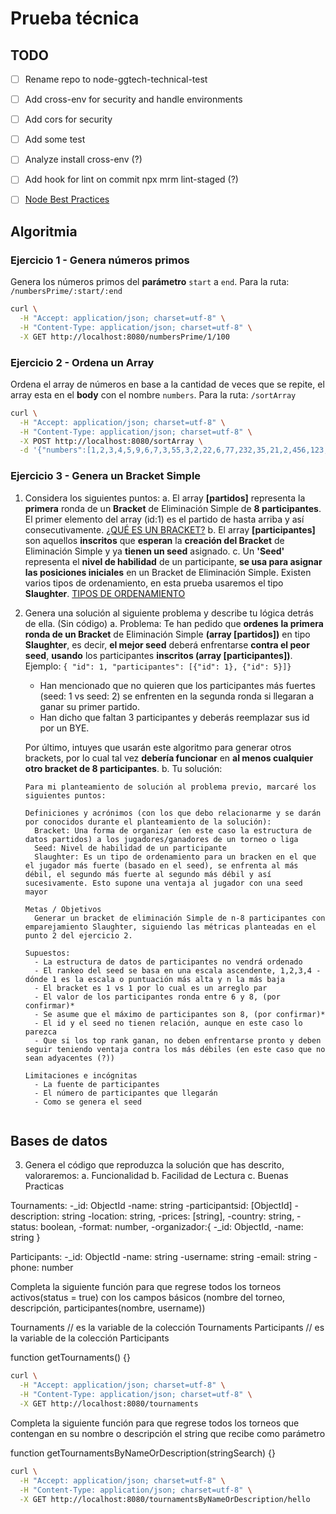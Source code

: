 # Prueba técnica

## TODO

- [ ] Rename repo to node-ggtech-technical-test
- [ ] Add cross-env for security and handle environments
- [ ] Add cors for security
- [ ] Add some test
- [ ] Analyze install cross-env (?)
- [ ] Add hook for lint on commit npx mrm lint-staged (?)
- [ ] [Node Best Practices](https://github.com/goldbergyoni/nodebestpractices)


## Algoritmia

### Ejercicio 1 - Genera números primos

Genera los números primos del **parámetro** `start` a `end`.
Para la ruta: `/numbersPrime/:start/:end`

```sh
curl \
  -H "Accept: application/json; charset=utf-8" \
  -H "Content-Type: application/json; charset=utf-8" \
  -X GET http://localhost:8080/numbersPrime/1/100
```

### Ejercicio 2 - Ordena un Array

Ordena el array de números en base a la cantidad de veces que se repite, el array esta en el **body** con el nombre `numbers`.
Para la ruta: `/sortArray`

```sh
curl \
  -H "Accept: application/json; charset=utf-8" \
  -H "Content-Type: application/json; charset=utf-8" \
  -X POST http://localhost:8080/sortArray \
  -d '{"numbers":[1,2,3,4,5,9,6,7,3,55,3,2,22,6,77,232,35,21,2,456,123,4,5]}' 
```

### Ejercicio 3 - Genera un Bracket Simple

1. Considera los siguientes puntos:
  a. El array **[partidos]** representa la **primera** ronda de un **Bracket** de Eliminación Simple de **8 participantes**.
  El primer elemento del array (id:1) es el partido de hasta arriba y así consecutivamente.
  [¿QUÉ ES UN BRACKET?](https://matchplay.events/handbook/single-elimination-bracket)
  b. El array **[participantes]** son aquellos **inscritos** que **esperan** la **creación del Bracket** de Eliminación Simple y ya **tienen un seed** asignado.
  c. Un **'Seed'** representa el **nivel de habilidad** de un participante, **se usa para asignar las posiciones iniciales** en un Bracket de Eliminación Simple. Existen varios tipos de ordenamiento, en esta prueba usaremos el tipo **Slaughter**.
  [TIPOS DE ORDENAMIENTO](https://matchplay.events/handbook/player-pairing)

2. Genera una solución al siguiente problema y describe tu lógica detrás de ella. (Sin código)
  a. Problema: Te han pedido que **ordenes** **la primera ronda de un Bracket** de Eliminación Simple **(array [partidos])** en tipo **Slaughter**, es decir, **el mejor seed** deberá enfrentarse **contra el peor seed**, **usando** los participantes **inscritos (array [participantes])**.
  Ejemplo: `{ "id": 1, "participantes": [{"id": 1}, {"id": 5}]}`
     - Han mencionado que no quieren que los participantes más fuertes (seed: 1 vs seed: 2) se enfrenten en
   la segunda ronda si llegaran a ganar su primer partido.
     - Han dicho que faltan 3 participantes y deberás reemplazar sus id por un BYE.
  
    Por último, intuyes que usarán este algoritmo para generar otros brackets, por lo cual tal vez **debería funcionar** en **al menos cualquier otro bracket de 8 participantes**.
  b. Tu solución:
    ~~~
    Para mi planteamiento de solución al problema previo, marcaré los siguientes puntos:
    
    Definiciones y acrónimos (con los que debo relacionarme y se darán por conocidos durante el planteamiento de la solución):
      Bracket: Una forma de organizar (en este caso la estructura de datos partidos) a los jugadores/ganadores de un torneo o liga
      Seed: Nivel de habilidad de un participante
      Slaughter: Es un tipo de ordenamiento para un bracken en el que el jugador más fuerte (basado en el seed), se enfrenta al más débil, el segundo más fuerte al segundo más débil y así sucesivamente. Esto supone una ventaja al jugador con una seed mayor
    
    Metas / Objetivos
      Generar un bracket de eliminación Simple de n-8 participantes con emparejamiento Slaughter, siguiendo las métricas planteadas en el punto 2 del ejercicio 2.
    
    Supuestos:
      - La estructura de datos de participantes no vendrá ordenado
      - El rankeo del seed se basa en una escala ascendente, 1,2,3,4 - dónde 1 es la escala o puntuación más alta y n la más baja
      - El bracket es 1 vs 1 por lo cual es un arreglo par
      - El valor de los participantes ronda entre 6 y 8, (por confirmar)*
      - Se asume que el máximo de participantes son 8, (por confirmar)*
      - El id y el seed no tienen relación, aunque en este caso lo parezca
      - Que si los top rank ganan, no deben enfrentarse pronto y deben seguir teniendo ventaja contra los más débiles (en este caso que no sean adyacentes (?))
    
    Limitaciones e incógnitas
      - La fuente de participantes
      - El número de participantes que llegarán
      - Como se genera el seed
    ~~~

    ~~~
    ~~~

## Bases de datos

3. Genera el código que reproduzca la solución que has descrito, valoraremos:
  a. Funcionalidad
  b. Facilidad de Lectura
  c. Buenas Practicas 

Tournaments:
-_id: ObjectId
-name: string
-participantsid: [ObjectId]
-description: string
-location: string,
-prices: [string],
-country: string,
-status: boolean,
-format: number,
-organizador:{
  -_id: ObjectId,
  -name: string
}

Participants:
-_id: ObjectId
-name: string
-username: string
-email: string
-phone: number

Completa la siguiente función para que regrese todos los torneos activos(status = true) con los campos básicos
(nombre del torneo, descripción, participantes(nombre, username))

Tournaments // es la variable de la colección Tournaments
Participants // es la variable de la colección Participants

function getTournaments() {}

```sh
curl \
  -H "Accept: application/json; charset=utf-8" \
  -H "Content-Type: application/json; charset=utf-8" \
  -X GET http://localhost:8080/tournaments
```

Completa la siguiente función para que regrese todos los torneos que contengan en su nombre o descripción
el string que recibe como parámetro

function getTournamentsByNameOrDescription(stringSearch) {}

```sh
curl \
  -H "Accept: application/json; charset=utf-8" \
  -H "Content-Type: application/json; charset=utf-8" \
  -X GET http://localhost:8080/tournamentsByNameOrDescription/hello
```
